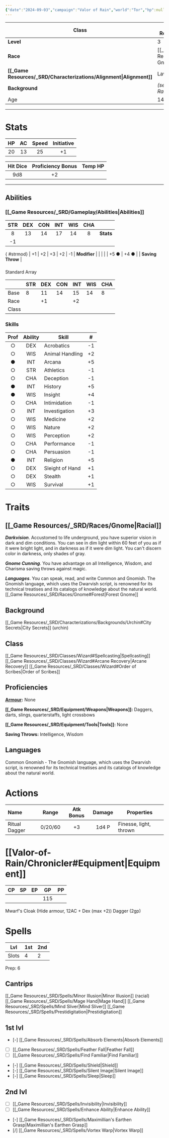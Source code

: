```yaml
---
{"date":"2024-09-03","campaign":"Valor of Rain","world":"Tor","hp":null,"ac":null,"icon":"FasSquarePersonConfined","tags":["VoR","chronicles","character"],"dg-publish":true,"permalink":"/valor-of-rain/chronicler-sheet/","dgPassFrontmatter":true,"created":"2024-09-03T17:58:21.274+09:30","updated":"2024-10-14T15:28:21.833+10:30"}
---
```



| **Class**         | [[_Game Resources/_SRD/Classes/Wizard\|Wizard]]                     |
| ----------------- | ------------------------------ |
| **Level**         | 3                              |
| **Race**          | [[_Game Resources/_SRD/Races/Gnome#Forest\|Forest Gnome]] |
| **[[_Game Resources/_SRD/Characterizations/Alignment\|Alignment]]** | Lawful Neutral                 |
| **Background**    | *(see: [[Valor-of-Rain/Chronicler\|Chronicler]])*        |
| Age               | 144                            |

--- 
# Stats 
| HP  | AC  | Speed | Initiative |
| :-: | :-: | :---: | :--------: |
| 20  | 13  |  25   |     +1     |

| Hit Dice | Proficiency Bonus | Temp HP |
| :------: | :---------------: | :-----: |
|   9d8    |        +2         |         |

--- 
## Abilities 
### [[_Game Resources/_SRD/Gameplay/Abilities\|Abilities]] 
|    STR     | DEX | CON | INT  | WIS  | CHA |                  |
| :--------: | :-: | :-: | :--: | :--: | :-: | ---------------- |
|     8      | 13  | 14  |  17  |  14  |  8  | **Stats**        |
| -1
{ #strmod}
 | +1  | +2  |  +3  |  +2  | -1  | **Modifier**     |
|            |     |     | +5 ● | +4 ● |     | **Saving Throw** |
### 
Standard Array

|       | STR | DEX | CON | INT | WIS | CHA |
| ----- | --- | --- | --- | --- | --- | --- |
| Base  | 8   | 11  | 14  | 15  | 14  | 8   |
| Race  |     | +1  |     | +2  |     |     |
| Class |     |     |     |     |     |     | 

### Skills 
| Prof | Ability | Skill           | \#  |
| :--: | :-----: | --------------- | :-: |
|  ○   |   DEX   | Acrobatics      | -1  |
|  ○   |   WIS   | Animal Handling | +2  |
|  ●   |   INT   | Arcana          | +5  |
|  ○   |   STR   | Athletics       | -1  |
|  ○   |   CHA   | Deception       | -1  |
|  ●   |   INT   | History         | +5  |
|  ●   |   WIS   | Insight         | +4  |
|  ○   |   CHA   | Intimidation    | -1  |
|  ○   |   INT   | Investigation   | +3  |
|  ○   |   WIS   | Medicine        | +2  |
|  ○   |   WIS   | Nature          | +2  |
|  ○   |   WIS   | Perception      | +2  |
|  ○   |   CHA   | Performance     | -1  |
|  ○   |   CHA   | Persuasion      | -1  |
|  ●   |   INT   | Religion        | +5  |
|  ○   |   DEX   | Sleight of Hand | +1  |
|  ○   |   DEX   | Stealth         | +1  |
|  ○   |   WIS   | Survival        | +1  |

# Traits 
## [[_Game Resources/_SRD/Races/Gnome\|Racial]]
***Darkvision***. Accustomed to life underground, you have superior vision in dark and dim conditions. You can see in dim light within 60 feet of you as if it were bright light, and in darkness as if it were dim light. You can't discern color in darkness, only shades of gray.

***Gnome Cunning***. You have advantage on all Intelligence, Wisdom, and Charisma saving throws against magic.

***Languages***. You can speak, read, and write Common and Gnomish. The Gnomish language, which uses the Dwarvish script, is renowned for its technical treatises and its catalogs of knowledge about the natural world.
[[_Game Resources/_SRD/Races/Gnome#Forest\|Forest Gnome]]
## Background
[[_Game Resources/_SRD/Characterizations/Backgrounds/Urchin#City Secrets\|City Secrets]] (urchin)
## Class
[[_Game Resources/_SRD/Classes/Wizard#Spellcasting\|Spellcasting]]
[[_Game Resources/_SRD/Classes/Wizard#Arcane Recovery\|Arcane Recovery]]
[[_Game Resources/_SRD/Classes/Wizard#Order of Scribes\|Order of Scribes]]

## Proficiencies 
**[Armour](Armor.md):** None

**[[_Game Resources/_SRD/Equipment/Weapons\|Weapons]]:** Daggers, darts, slings, quarterstaffs, light crossbows

**[[_Game Resources/_SRD/Equipment/Tools\|Tools]]:** None

**Saving Throws:** Intelligence, Wisdom

## Languages 
Common
Gnomish - The Gnomish language, which uses the Dwarvish script, is renowned for its technical treatises and its catalogs of knowledge about the natural world.

# Actions 
| Name          |  Range  | Atk Bonus | Damage | Properties             |
| :------------ | :-----: | :-------: | :----: | ---------------------- |
| Ritual Dagger | 0/20/60 |    +3     | 1d4 P  | Finesse, light, thrown |


# [[Valor-of-Rain/Chronicler#Equipment\|Equipment]]

| CP  | SP  | EP  | GP  | PP  |
| :-: | :-: | :-: | :-: | :-: |
|     |     |     | 115 |     |
Mwarf's Cloak (Hide armour, 12AC + Dex (max +2))
Dagger (2gp)

# Spells
| Lvl   | 1st | 2nd |
| ----- | --- | --- |
| Slots | 4   | 2   |
Prep: 6
## Cantrips
[[_Game Resources/_SRD/Spells/Minor Illusion\|Minor Illusion]] (racial)
[[_Game Resources/_SRD/Spells/Mage Hand\|Mage Hand]]
[[_Game Resources/_SRD/Spells/Mind Sliver\|Mind Sliver]]
[[_Game Resources/_SRD/Spells/Prestidigitation\|Prestidigitation]]
## 1st lvl
 - [-] [[_Game Resources/_SRD/Spells/Absorb Elements\|Absorb Elements]]
 - [ ] [[_Game Resources/_SRD/Spells/Feather Fall\|Feather Fall]]
 - [ ] [[_Game Resources/_SRD/Spells/Find Familiar\|Find Familiar]]
 - [-] [[_Game Resources/_SRD/Spells/Shield\|Shield]]
 - [-] [[_Game Resources/_SRD/Spells/Silent Image\|Silent Image]]
 - [-] [[_Game Resources/_SRD/Spells/Sleep\|Sleep]]

## 2nd lvl
 - [ ] [[_Game Resources/_SRD/Spells/Invisibility\|Invisibility]]
 - [ ] [[_Game Resources/_SRD/Spells/Enhance Ability\|Enhance Ability]]
 - [-] [[_Game Resources/_SRD/Spells/Maximillian's Earthen Grasp\|Maximillian's Earthen Grasp]]
 - [/] [[_Game Resources/_SRD/Spells/Vortex Warp\|Vortex Warp]]